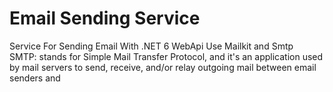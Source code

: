 # Email Sending Service
Service For Sending Email With .NET 6 WebApi Use Mailkit and Smtp <br />
SMTP: stands for Simple Mail Transfer Protocol, and it's an application used by mail servers to send, receive, and/or relay outgoing mail between email senders and

